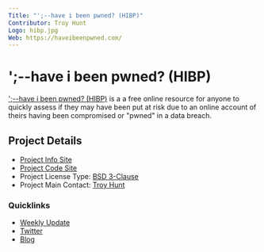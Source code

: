 ```yaml
---
Title: "';--have i been pwned? (HIBP)"
Contributor: Troy Hunt
Logo: hibp.jpg
Web: https://haveibeenpwned.com/
---
```


# ';--have i been pwned? (HIBP)

[';--have i been pwned? (HIBP)](https://haveibeenpwned.com/) is a a free online resource for anyone to quickly assess if they may have been put at risk due to an online account of theirs having been compromised or "pwned" in a data breach.

## Project Details

* [Project Info Site](https://haveibeenpwned.com/)
* [Project Code Site](https://github.com/HaveIBeenPwned/PwnedPasswordsAzureFunction)
* Project License Type: [BSD 3-Clause](https://github.com/HaveIBeenPwned/PwnedPasswordsAzureFunction/blob/main/LICENSE)
* Project Main Contact: [Troy Hunt](https://github.com/troyhunt)

### Quicklinks

* [Weekly Update](https://www.troyhunt.com/tag/weekly-update/)
* [Twitter](https://twitter.com/haveibeenpwned)
* [Blog](https://www.troyhunt.com/)
